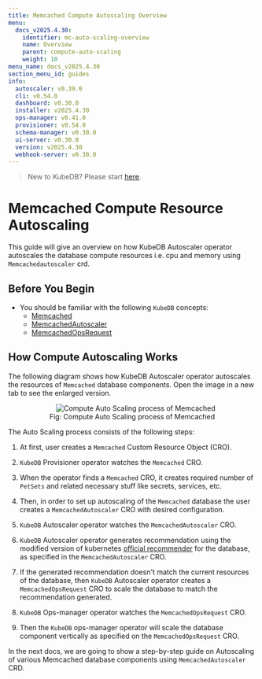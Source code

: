 ```yaml
---
title: Memcached Compute Autoscaling Overview
menu:
  docs_v2025.4.30:
    identifier: mc-auto-scaling-overview
    name: Overview
    parent: compute-auto-scaling
    weight: 10
menu_name: docs_v2025.4.30
section_menu_id: guides
info:
  autoscaler: v0.39.0
  cli: v0.54.0
  dashboard: v0.30.0
  installer: v2025.4.30
  ops-manager: v0.41.0
  provisioner: v0.54.0
  schema-manager: v0.30.0
  ui-server: v0.30.0
  version: v2025.4.30
  webhook-server: v0.30.0
---
```


> New to KubeDB? Please start [here](/docs/v2025.4.30/README).

# Memcached Compute Resource Autoscaling

This guide will give an overview on how KubeDB Autoscaler operator autoscales the database compute resources i.e. cpu and memory using `Memcachedautoscaler` crd.

## Before You Begin

- You should be familiar with the following `KubeDB` concepts:
  - [Memcached](/docs/v2025.4.30/guides/memcached/concepts/memcached)
  - [MemcachedAutoscaler](/docs/v2025.4.30/guides/memcached/concepts/memcached-autoscaler)
  - [MemcachedOpsRequest](/docs/v2025.4.30/guides/memcached/concepts/memcached-opsrequest)

## How Compute Autoscaling Works

The following diagram shows how KubeDB Autoscaler operator autoscales the resources of `Memcached` database components. Open the image in a new tab to see the enlarged version.

<figure align="center">
  <img alt="Compute Auto Scaling process of Memcached" src="/docs/v2025.4.30/images/memcached/memcached-autoscaling-compute.png">
<figcaption align="center">Fig: Compute Auto Scaling process of Memcached</figcaption>
</figure>

The Auto Scaling process consists of the following steps:

1. At first, user creates a `Memcached` Custom Resource Object (CRO).

2. `KubeDB` Provisioner  operator watches the `Memcached` CRO.

3. When the operator finds a `Memcached` CRO, it creates required number of `PetSets` and related necessary stuff like secrets, services, etc.

4. Then, in order to set up autoscaling of the `Memcached` database the user creates a `MemcachedAutoscaler` CRO with desired configuration.

5. `KubeDB` Autoscaler operator watches the `MemcachedAutoscaler` CRO.

6. `KubeDB` Autoscaler operator generates recommendation using the modified version of kubernetes [official recommender](https://github.com/kubernetes/autoscaler/tree/master/vertical-pod-autoscaler/pkg/recommender) for the database, as specified in the `MemcachedAutoscaler` CRO.

7. If the generated recommendation doesn't match the current resources of the database, then `KubeDB` Autoscaler operator creates a `MemcachedOpsRequest` CRO to scale the database to match the recommendation generated.

8. `KubeDB` Ops-manager operator watches the `MemcachedOpsRequest` CRO.

9. Then the `KubeDB` ops-manager operator will scale the database component vertically as specified on the `MemcachedOpsRequest` CRO.

In the next docs, we are going to show a step-by-step guide on Autoscaling of various Memcached database components using `MemcachedAutoscaler` CRD.
